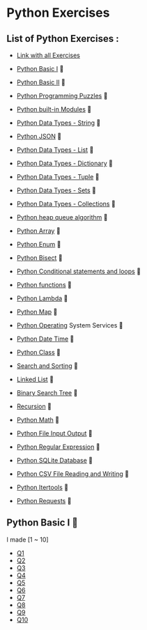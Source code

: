 # Python Exercises

## List of Python Exercises :
* [Link with all Exercises](https://www.w3resource.com/python-exercises/)

* [Python Basic I](#python-basic-i-construction) :construction:
* [Python Basic II](#python-basic-ii-white_square_button) :white_square_button:
* [Python Programming Puzzles](#python-programming-puzzles-white_square_button-white_square_button) :white_square_button:
* [Python built-in Modules](#python-built-in-modules-white_square_button) :white_square_button:
* [Python Data Types - String](#python-data-types-string-white_square_button) :white_square_button:
* [Python JSON](#python-json-white_square_button) :white_square_button: 
* [Python Data Types - List](#python-data-types-list-white_square_button) :white_square_button:
* [Python Data Types - Dictionary](#python-data-types-dictionary-white_square_button) :white_square_button:
* [Python Data Types - Tuple](#python-data-types-tuple-white_square_button) :white_square_button:
* [Python Data Types - Sets](#python-data-types-sets-white_square_button) :white_square_button:
* [Python Data Types - Collections](#python-data-types-collections-white_square_button) :white_square_button:
* [Python heap queue algorithm](#python-heap-queue-algorithm-white_square_button) :white_square_button:
* [Python Array](#python-array-white_square_button-white_square_button) :white_square_button:
* [Python Enum](#python-enum-white_square_button-white_square_button-white_square_button) :white_square_button:
* [Python Bisect](#pythonbisect-white_square_button-white_square_button) :white_square_button:
* [Python Conditional statements and loops](#python-conditional-statements-and-loops-white_square_button) :white_square_button:
* [Python functions](#python-functions-white_square_button) :white_square_button:
* [Python Lambda](#python-lambda-white_square_button) :white_square_button:
* [Python Map](#python-map-white_square_button) :white_square_button:
* [Python Operating](#python-operating-white_square_button) System Services :white_square_button:
* [Python Date Time](#python-date-time-white_square_button) :white_square_button:
* [Python Class](#python-class-white_square_button) :white_square_button:
* [Search and Sorting](#search-and-sorting-white_square_button) :white_square_button:
* [Linked List](#linked-list-white_square_button) :white_square_button:
* [Binary Search Tree](#binary-search-tree-white_square_button) :white_square_button:
* [Recursion](#recursion-white_square_button) :white_square_button:
* [Python Math](#python-math-white_square_button) :white_square_button:
* [Python File Input Output](#python-file-input-output-white_square_button) :white_square_button:
* [Python Regular Expression](#python-regular-expression-white_square_button) :white_square_button:
* [Python SQLite Database](#python-sqlite-database-white_square_button) :white_square_button:
* [Python CSV File Reading and Writing](#python-csv-filereading-and-writing-white_square_button) :white_square_button:
* [Python Itertools](#iython-itertools-white_square_button) :white_square_button:
* [Python Requests](#python-requests-white_square_button) :white_square_button:

## Python Basic I :construction:
I made [1 ~ 10]
- [Q1](https://github.com/gsvsf00/Python-Exercises/blob/main/Py_Basic_I/1q.py)
- [Q2](https://github.com/gsvsf00/Python-Exercises/blob/main/Py_Basic_I/2q.py)
- [Q3](https://github.com/gsvsf00/Python-Exercises/blob/main/Py_Basic_I/3q.py)
- [Q4](https://github.com/gsvsf00/Python-Exercises/blob/main/Py_Basic_I/4q.py)
- [Q5](https://github.com/gsvsf00/Python-Exercises/blob/main/Py_Basic_I/5q.py)
- [Q6](https://github.com/gsvsf00/Python-Exercises/blob/main/Py_Basic_I/6q.py)
- [Q7](https://github.com/gsvsf00/Python-Exercises/blob/main/Py_Basic_I/7q.py)
- [Q8](https://github.com/gsvsf00/Python-Exercises/blob/main/Py_Basic_I/8q.py)
- [Q9](https://github.com/gsvsf00/Python-Exercises/blob/main/Py_Basic_I/9q.py)
- [Q10](https://github.com/gsvsf00/Python-Exercises/blob/main/Py_Basic_I/10q.py)
